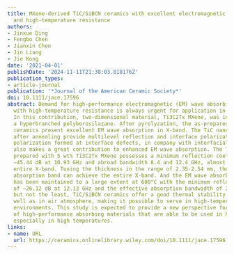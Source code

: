 ```yaml
---
title: MXene‐derived TiC/SiBCN ceramics with excellent electromagnetic absorption
  and high‐temperature resistance
authors:
- Jinxue Ding
- Fengbo Chen
- Jianxin Chen
- Jin Liang
- Jie Kong
date: '2021-04-01'
publishDate: '2024-11-11T21:38:03.818176Z'
publication_types:
- article-journal
publication: '*Journal of the American Ceramic Society*'
doi: 10.1111/jace.17596
abstract: Demand for high-performance electromagnetic (EM) wave absorbing materials
  with high-temperature resistance is always urgent for application in a harsh environment.
  In this contribution, two-dimensional material, Ti3C2Tx MXene, was introduced into
  a hyperbranched polyborosilazane. After pyrolyzation, the as-prepared TiC/SiBCN
  ceramics present excellent EM wave absorption in X-band. The TiC nanograins appearing
  after annealing provide multilevel reflection and interface polarization. Dipole
  polarization formed at interface defects, in company with interfacial polarization,
  also makes a great contribution to enhanced EM wave absorption. The TiC/SiBCN nanocomplex
  prepared with 5 wt% Ti3C2Tx MXene possesses a minimum reflection coefficient of
  −45.44 dB at 10.93 GHz and abroad bandwidth 8.4 and 12.4 GHz, almost covering the
  entire X-band. Tuning the thickness in the range of 2.35-2.54 mm, the effective
  absorption band can achieve the entire X-band. And the EM wave absorbing performance
  has been maintained to a large extent at 600°C with the minimum reflection coefficient
  of −26.12 dB at 12.13 GHz and the effective absorption bandwidth of 2 GHz. Last
  but not the least, TiC/SiBCN ceramics offer a good thermal stability in argon as
  well as in air atmosphere, making it possible to serve in high-temperature detrimental
  environments. This study is expected to provide a new perspective for the design
  of high-performance absorbing materials that are able to be used in harsh environments,
  especially in high temperatures.
links:
- name: URL
  url: https://ceramics.onlinelibrary.wiley.com/doi/10.1111/jace.17596
---
```

